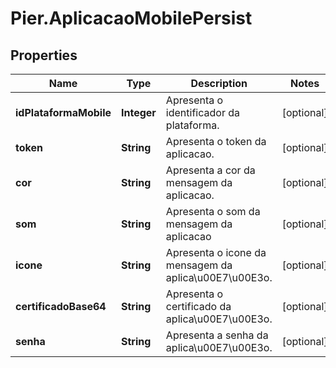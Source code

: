 # Pier.AplicacaoMobilePersist

## Properties
Name | Type | Description | Notes
------------ | ------------- | ------------- | -------------
**idPlataformaMobile** | **Integer** | Apresenta o identificador da plataforma. | [optional] 
**token** | **String** | Apresenta o token da aplicacao. | [optional] 
**cor** | **String** | Apresenta a cor da mensagem da aplicacao. | [optional] 
**som** | **String** | Apresenta o som da mensagem da aplicacao | [optional] 
**icone** | **String** | Apresenta o icone da mensagem da aplica\u00E7\u00E3o. | [optional] 
**certificadoBase64** | **String** | Apresenta o certificado da aplica\u00E7\u00E3o. | [optional] 
**senha** | **String** | Apresenta a senha da aplica\u00E7\u00E3o. | [optional] 


